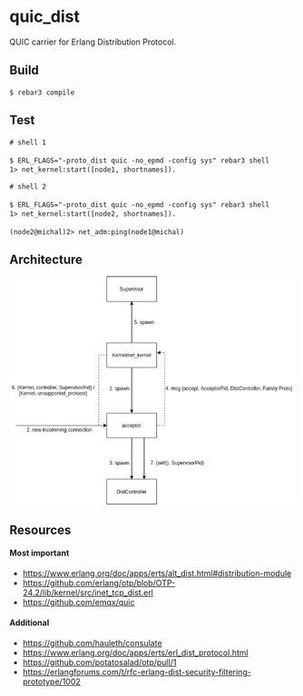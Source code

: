 # quic_dist

QUIC carrier for Erlang Distribution Protocol.

## Build
    $ rebar3 compile

## Test

```
# shell 1

$ ERL_FLAGS="-proto_dist quic -no_epmd -config sys" rebar3 shell
1> net_kernel:start([node1, shortnames]).
```

```
# shell 2

$ ERL_FLAGS="-proto_dist quic -no_epmd -config sys" rebar3 shell
1> net_kernel:start([node2, shortnames]).

(node2@michal)2> net_adm:ping(node1@michal)
```

## Architecture

![](architecture.drawio.png)

## Resources

#### Most important

* https://www.erlang.org/doc/apps/erts/alt_dist.html#distribution-module 
* https://github.com/erlang/otp/blob/OTP-24.2/lib/kernel/src/inet_tcp_dist.erl
* https://github.com/emqx/quic

#### Additional

* https://github.com/hauleth/consulate
* https://www.erlang.org/doc/apps/erts/erl_dist_protocol.html
* https://github.com/potatosalad/otp/pull/1
* https://erlangforums.com/t/rfc-erlang-dist-security-filtering-prototype/1002
